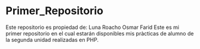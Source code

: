 # Primer_Repositorio
Este repositorio es propiedad de: Luna Roacho Osmar Farid
Este es mi primer repositorio en el cual estarán disponibles mis pràcticas de alumno de la segunda unidad realizadas en PHP.
